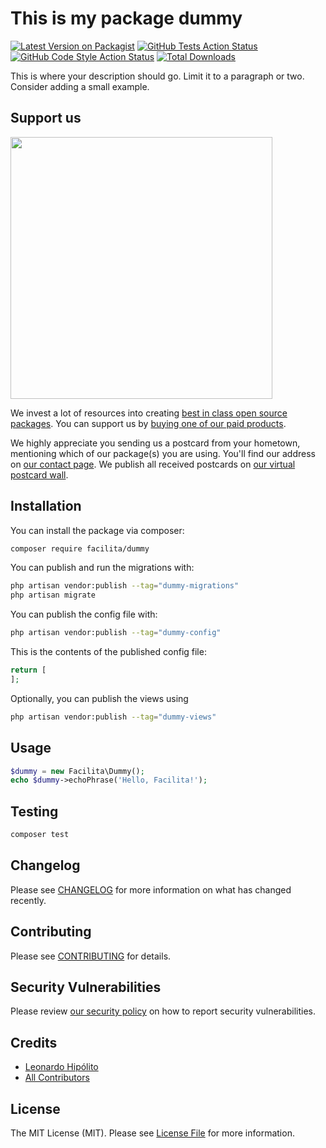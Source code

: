 # This is my package dummy

[![Latest Version on Packagist](https://img.shields.io/packagist/v/facilita/dummy.svg?style=flat-square)](https://packagist.org/packages/facilita/dummy)
[![GitHub Tests Action Status](https://img.shields.io/github/actions/workflow/status/facilita/dummy/run-tests.yml?branch=main&label=tests&style=flat-square)](https://github.com/facilita/dummy/actions?query=workflow%3Arun-tests+branch%3Amain)
[![GitHub Code Style Action Status](https://img.shields.io/github/actions/workflow/status/facilita/dummy/fix-php-code-style-issues.yml?branch=main&label=code%20style&style=flat-square)](https://github.com/facilita/dummy/actions?query=workflow%3A"Fix+PHP+code+style+issues"+branch%3Amain)
[![Total Downloads](https://img.shields.io/packagist/dt/facilita/dummy.svg?style=flat-square)](https://packagist.org/packages/facilita/dummy)

This is where your description should go. Limit it to a paragraph or two. Consider adding a small example.

## Support us

[<img src="https://github-ads.s3.eu-central-1.amazonaws.com/dummy.jpg?t=1" width="419px" />](https://spatie.be/github-ad-click/dummy)

We invest a lot of resources into creating [best in class open source packages](https://spatie.be/open-source). You can support us by [buying one of our paid products](https://spatie.be/open-source/support-us).

We highly appreciate you sending us a postcard from your hometown, mentioning which of our package(s) you are using. You'll find our address on [our contact page](https://spatie.be/about-us). We publish all received postcards on [our virtual postcard wall](https://spatie.be/open-source/postcards).

## Installation

You can install the package via composer:

```bash
composer require facilita/dummy
```

You can publish and run the migrations with:

```bash
php artisan vendor:publish --tag="dummy-migrations"
php artisan migrate
```

You can publish the config file with:

```bash
php artisan vendor:publish --tag="dummy-config"
```

This is the contents of the published config file:

```php
return [
];
```

Optionally, you can publish the views using

```bash
php artisan vendor:publish --tag="dummy-views"
```

## Usage

```php
$dummy = new Facilita\Dummy();
echo $dummy->echoPhrase('Hello, Facilita!');
```

## Testing

```bash
composer test
```

## Changelog

Please see [CHANGELOG](CHANGELOG.md) for more information on what has changed recently.

## Contributing

Please see [CONTRIBUTING](CONTRIBUTING.md) for details.

## Security Vulnerabilities

Please review [our security policy](../../security/policy) on how to report security vulnerabilities.

## Credits

- [Leonardo Hipólito](https://github.com/facilita)
- [All Contributors](../../contributors)

## License

The MIT License (MIT). Please see [License File](LICENSE.md) for more information.
